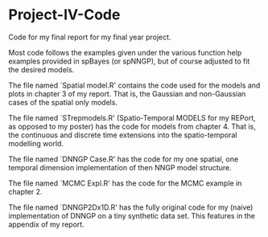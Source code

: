 # Project-IV-Code
Code for my final report for my final year project.

Most code follows the examples given under the various function help examples provided in spBayes (or spNNGP), but of course adjusted to fit the desired models.

The file named `Spatial model.R' contains the code used for the models and plots in chapter 3 of my report. 
That is, the Gaussian and non-Gaussian cases of the spatial only models.

The file named `STrepmodels.R' (Spatio-Temporal MODELS for my REPort, as opposed to my poster) has the code for models from chapter 4.
That is, the continuous and discrete time extensions into the spatio-temporal modelling world.

The file named `DNNGP Case.R' has the code for my one spatial, one temporal dimension implementation of then NNGP model structure. 

The file named `MCMC Expl.R' has the code for the MCMC example in chapter 2.

The file named `DNNGP2Dx1D.R' has the fully original code for my (naive) implementation of DNNGP on a tiny synthetic data set.
This features in the appendix of my report.

